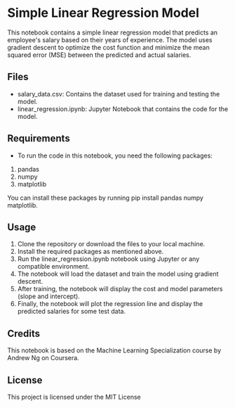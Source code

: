 # Simple Linear Regression Model
This notebook contains a simple linear regression model that predicts an employee's salary based on their years of experience. The model uses gradient descent to optimize the cost function and minimize the mean squared error (MSE) between the predicted and actual salaries.

## Files
- salary_data.csv: Contains the dataset used for training and testing the model.
- linear_regression.ipynb: Jupyter Notebook that contains the code for the model.

## Requirements
- To run the code in this notebook, you need the following packages:

1. pandas
2. numpy
3. matplotlib

You can install these packages by running pip install pandas numpy matplotlib.

## Usage
1. Clone the repository or download the files to your local machine.
2. Install the required packages as mentioned above.
3. Run the linear_regression.ipynb notebook using Jupyter or any compatible environment.
4. The notebook will load the dataset and train the model using gradient descent.
5. After training, the notebook will display the cost and model parameters (slope and intercept).
6. Finally, the notebook will plot the regression line and display the predicted salaries for some test data.

## Credits
This notebook is based on the Machine Learning Specialization course by Andrew Ng on Coursera.

## License
This project is licensed under the MIT License


